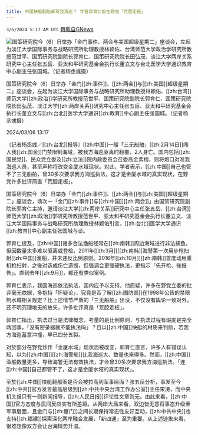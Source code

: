 ```yaml
---
title: 中国快艇翻船却骂我海巡？ 学者郭育仁批在野党「荒腔走板」
---
```

`3/6/2024 5:17 AM UTC` [轉載自GNews](https://gnews.org/articles/2369997)

![国策研究院今（6）日举办「金门事件、两会与美国超级星期二」座谈会，左起为淡江大学国际事务与战略研究所助理教授林颖佑、台湾师范大学政治学研究所教授范世平、国策研究院副院长郭育仁、国策研究院院长田弘茂、淡江大学两岸关系研究中心主任张五岳、亚太和平研究基金会执行长董立文与台北医学大学通识教育中心副主任张国城。（记者杨丞彧摄）](https://img.ltn.com.tw/Upload/news/600/2024/03/06/4598920_1_1.jpg "国策研究院今（6）日举办「金门事件、两会与美国超级星期二」座谈会，左起为淡江大学国际事务与战略研究所助理教授林颖佑、台湾师范大学政治学研究所教授范世平、国策研究院副院长郭育仁、国策研究院院长田弘茂、淡江大学两岸关系研究中心主任张五岳、亚太和平研究基金会执行长董立文与台北医学大学通识教育中心副主任张国城。（记者杨丞彧摄）")

国策研究院今（6）日举办「金门[[zh:事件]]、[[zh:两会]]与[[zh:美国]]超级星期二」座谈会，左起为淡江大学国际事务与战略研究所助理教授林颖佑、[[zh:台湾]]师范大学[[zh:政治]]学研究所教授范世平、国策研究院副院长郭育仁、国策研究院院长田弘茂、淡江大学[[zh:两岸关系]]研究中心主任张五岳、亚太和平研究基金会执行长董立文与[[zh:台北]]医学大学通识[[zh:教育]]中心副主任张国城。（记者杨丞彧摄）

2024/03/06 13:17

〔记者杨丞彧／[[zh:台北]]报导〕[[zh:中国]]一艘「三无船舶」[[zh:2月14日]]闯入我[[zh:国金]]门禁限制海域，被我方海巡驱离时翻覆，2人身亡。国内包括[[zh:国民党]]、民众党立委及[[zh:立法]]院内政委员会召委高金素梅，则将炮口对准我海巡人员，甚至声称将改变金厦水域现状。对此，学者表示，[[zh:中国]]自己也管不了三无船舶，曾30多次要求我方海巡执法，这才是金厦水域的真实现状，在野党许多批评简直「荒腔走板」。

国策研究院今（6）日举办「金门[[zh:事件]]、[[zh:两会]]与[[zh:美国]]超级星期二」座谈会，场次一「金门[[zh:事件]]与[[zh:中国]][[zh:两会]]」由国策研究院副院长郭育仁主持，邀请淡江大学[[zh:两岸关系]]研究中心主任张五岳、[[zh:台湾]]师范大学[[zh:政治]]学研究所教授范世平、亚太和平研究基金会执行长董立文、淡江大学国际事务与战略研究所助理教授林颖佑引言，[[zh:台北]]医学大学通识[[zh:教育]]中心副主任张国城与谈。

郭育仁提及，[[zh:中国]]诸多合法渔船经常在[[zh:南韩]]周边海域进行非法捕鱼，但因数量太多难以驱离或登检，2011年[[zh:3月]][[zh:南韩]]海警第一次用步枪扫射[[zh:中国]]渔船，并未违反比例原则。2016年[[zh:10月]][[zh:南韩]]首度动用重机枪扫射，之後对造成伤亡遗憾，但强调会更强硬执法，更指示「先开枪、後报告」。直到去年[[zh:9月]]，都还有类似案例。

郭育仁表示，我国海巡依法执法，国内应予以支持。他质疑，许多在野党立委的批评毫无依据，多抱持「怀疑论」，究竟是否了解[[zh:国防部]]在1998年公告的禁限制水域相关规定？比上述情节严重的「三无船舶」出没，不仅没有舆论一致对外，还不明究理地无的放矢，许多批评真是「荒腔走板」。

郭育仁指出，执法过当是法律概念，考量的是比例原则，与执法过程有瑕庛是完全两回事，「没有密录器就不能执法吗」？且以[[zh:中国]]快艇的材质来判断，若我方海巡蓄意冲撞，早已四分五裂。

对於部分在野党炒作「金厦水域」现状恐被改变，郭育仁直言，许多人有错误认知，以为[[zh:中国]][[zh:海警船]]比我海巡大、数量也来得多。然而，[[zh:中国]]渔船数量更多，导致海警无法有效执法，才会曾30多次要求我方海巡执法。「连[[zh:中国]]自己都管不了，这才是金厦水域的真实现状」。

至於[[zh:中国]]快艇翻船案是否会被拉高到军事层面？张五岳分析，事发至今[[zh:中共]]官方发言最高层级到[[zh:中共中央台湾工作办公室]]主任宋涛，而中央机关报只有一则新闻报导，[[zh:人民日报]]评论性文章则无。由此来看，[[zh:中国]]官方态度与民间反应实有所差距。从两岸大局来看，双边皆无意将事态升级至军事层面，且金门与[[zh:厦门]]之间长期保持常态性友好互动，[[zh:中共中央]]也支持[[zh:福建]]探索深化两岸融合发展，「新四通」至为重要。从上述迹象来看，很难想像双方会让台海情势升温。

